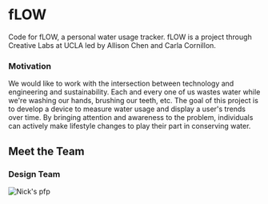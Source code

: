 # fLOW
Code for fLOW, a personal water usage tracker. fLOW is a project through Creative Labs at UCLA led by Allison Chen and Carla Cornillon.

### Motivation
We would like to work with the intersection between technology and engineering and sustainability. Each and every one of us wastes water while we're washing our hands, brushing our teeth, etc. The goal of this project is to develop a device to measure water usage and display a user's trends over time. By bringing attention and awareness to the problem, individuals can actively make lifestyle changes to play their part in conserving water.

## Meet the Team
### Design Team
![Nick's pfp](http://drive.google.com/uc?export=view&id=1YLsm3LzMa8MUtcYuKmyKTR8MM8vhqfaA)
